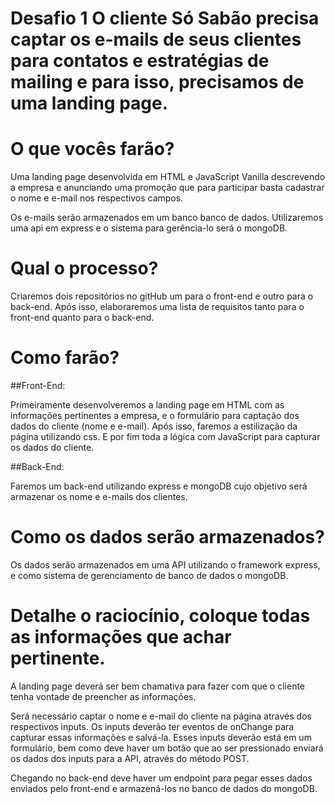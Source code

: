 # Desafio 1 O cliente Só Sabão precisa captar os e-mails de seus clientes para contatos e estratégias de mailing e para isso, precisamos de uma landing page.

# O que vocês farão? 
Uma landing page desenvolvida em HTML e JavaScript Vanilla descrevendo a empresa e anunciando uma promoção que para participar basta cadastrar o nome e e-mail nos respectivos campos.

Os e-mails serão armazenados em um banco banco de dados. Utilizaremos uma api em express e o sistema para gerência-lo será o mongoDB.

# Qual o processo?

Criaremos dois repositórios no gitHub um para o front-end e outro para o back-end. Após isso, elaboraremos uma lista de requisitos tanto para o front-end quanto para o back-end.

# Como farão?
##Front-End:

Primeiramente desenvolveremos a landing page em HTML com as informações pertinentes a empresa, e o formulário para captação dos dados do cliente (nome e e-mail). Após isso, faremos a estilização da página utilizando css. E por fim toda a lógica com JavaScript para capturar os dados do cliente.

##Back-End:

Faremos um back-end utilizando express e mongoDB cujo objetivo será armazenar os nome e e-mails dos clientes.

# Como os dados serão armazenados?
Os dados serão armazenados em uma API utilizando o framework express, e como sistema de gerenciamento de banco de dados o mongoDB.

# Detalhe o raciocínio, coloque todas as informações que achar pertinente.

A landing page deverá ser bem chamativa para fazer com que o cliente tenha vontade de preencher as informações. 

Será necessário captar o nome e e-mail do cliente na página através dos respectivos inputs. Os inputs deverão ter eventos de onChange para capturar essas informações e salvá-la. Esses inputs deverão está em um formulário, bem como deve haver um botão que ao ser pressionado enviará os dados dos inputs para a API, através do método POST.

Chegando no back-end deve haver um endpoint para pegar esses dados enviados pelo front-end e armazená-los no banco de dados do mongoDB.

